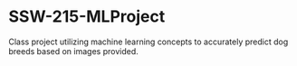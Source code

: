 # SSW-215-MLProject
Class project utilizing machine learning concepts to accurately predict dog breeds based on images provided.